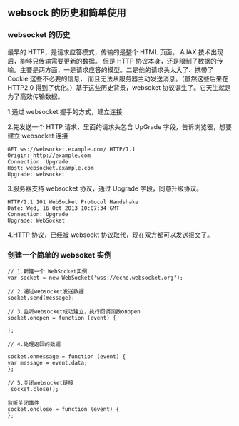 ## websock 的历史和简单使用

### websocket 的历史

最早的 HTTP，是请求应答模式，传输的是整个 HTML 页面。
AJAX 技术出现后，能够只传输需要更新的数据。
但是 HTTP 协议本身，还是限制了数据的传输。主要是两方面，一是请求应答的模型。二是他的请求头太大了、携带了 Cookie 这些不必要的信息，
而且无法从服务器主动发送消息。（虽然这些后来在 HTTP2.0 得到了优化。）基于这些历史背景，websoket 协议诞生了。它天生就是为了高效传输数据。

1.通过 websocket 握手的方式，建立连接

2.先发送一个 HTTP 请求，里面的请求头包含 UpGrade 字段，告诉浏览器，想要建立 websocket 连接

```
GET ws://websocket.example.com/ HTTP/1.1
Origin: http://example.com
Connection: Upgrade
Host: websocket.example.com
Upgrade: websocket
```

3.服务器支持 websocket 协议，通过 Upgrade 字段，同意升级协议。

```
HTTP/1.1 101 WebSocket Protocol Handshake
Date: Wed, 16 Oct 2013 10:07:34 GMT
Connection: Upgrade
Upgrade: WebSocket
```

4.HTTP 协议，已经被 websockt 协议取代，现在双方都可以发送报文了。

### 创建一个简单的 websoket 实例

```
// 1.新建一个 WebSocket实例
var socket = new WebSocket('wss://echo.websocket.org');

// 2.通过websocket发送数据
socket.send(message);

// 3.监听websocket成功建立，执行回调函数onopen
socket.onopen = function (event) {

};

// 4.处理返回的数据

socket.onmessage = function (event) {
var message = event.data;
};

// 5.关闭websocket链接
 socket.close();

监听关闭事件
socket.onclose = function (event) {
};

```
